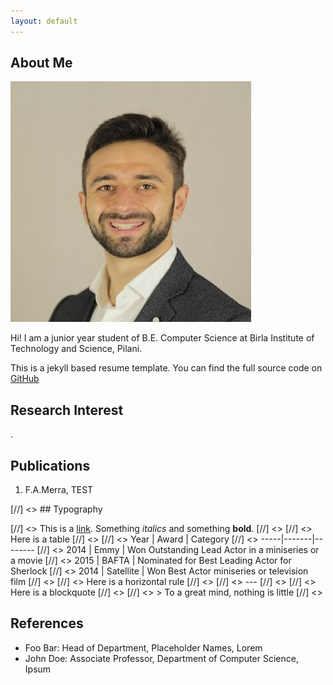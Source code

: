 ```yaml
---
layout: default
---
```


## About Me

<img class="profile-picture" src="profile.jpg">

Hi! I am a junior year student of B.E. Computer Science at Birla Institute of Technology and Science, Pilani.

This is a jekyll based resume template. You can find the full source code on [GitHub](https://github.com/bk2dcradle/researcher)

## Research Interest

.

## Publications

1. F.A.Merra, TEST

[//] <> ## Typography

[//] <> This is a [link](http://google.com). Something *italics* and something **bold**.
[//] <> 
[//] <> Here is a table
[//] <> 
[//] <> Year | Award | Category
[//] <> -----|-------|--------
[//] <> 2014 | Emmy  | Won Outstanding Lead Actor in a miniseries or a movie
[//] <> 2015 | BAFTA | Nominated for Best Leading Actor for Sherlock
[//] <> 2014 | Satellite | Won Best Actor miniseries or television film
[//] <> 
[//] <> Here is a horizontal rule
[//] <> 
[//] <> ---
[//] <> 
[//] <> Here is a blockquote
[//] <> 
[//] <> > To a great mind, nothing is little
[//] <> 

## References

* Foo Bar: Head of Department, Placeholder Names, Lorem
* John Doe: Associate Professor, Department of Computer Science, Ipsum
